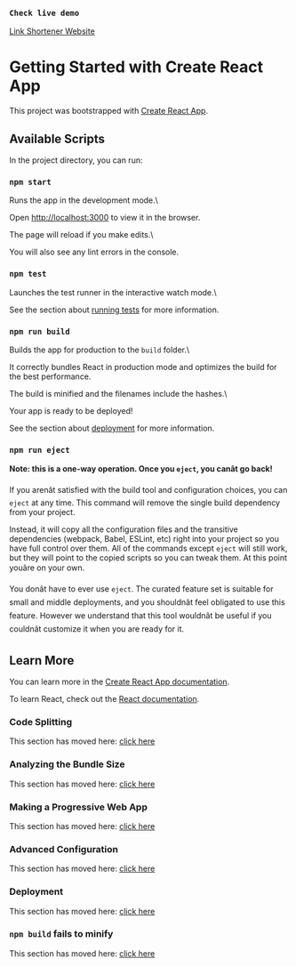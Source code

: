 ### `Check live demo`
[Link Shortener Website](https://link-shortner-01102002.netlify.app)
# Getting Started with Create React App


This project was bootstrapped with [Create React App](https://github.com/facebook/create-react-app).


## Available Scripts


In the project directory, you can run:


### `npm start`


Runs the app in the development mode.\

Open [http://localhost:3000](http://localhost:3000) to view it in the browser.


The page will reload if you make edits.\

You will also see any lint errors in the console.


### `npm test`


Launches the test runner in the interactive watch mode.\

See the section about [running tests](https://facebook.github.io/create-react-app/docs/running-tests) for more information.


### `npm run build`


Builds the app for production to the `build` folder.\

It correctly bundles React in production mode and optimizes the build for the best performance.


The build is minified and the filenames include the hashes.\

Your app is ready to be deployed!


See the section about [deployment](https://facebook.github.io/create-react-app/docs/deployment) for more information.


### `npm run eject`


**Note: this is a one-way operation. Once you `eject`, you canât go back!**


If you arenât satisfied with the build tool and configuration choices, you can `eject` at any time. This command will remove the single build dependency from your project.


Instead, it will copy all the configuration files and the transitive dependencies (webpack, Babel, ESLint, etc) right into your project so you have full control over them. All of the commands except `eject` will still work, but they will point to the copied scripts so you can tweak them. At this point youâre on your own.


You donât have to ever use `eject`. The curated feature set is suitable for small and middle deployments, and you shouldnât feel obligated to use this feature. However we understand that this tool wouldnât be useful if you couldnât customize it when you are ready for it.


## Learn More


You can learn more in the [Create React App documentation](https://facebook.github.io/create-react-app/docs/getting-started).


To learn React, check out the [React documentation](https://reactjs.org/).


### Code Splitting


This section has moved here: [click here](https://facebook.github.io/create-react-app/docs/code-splitting)


### Analyzing the Bundle Size


This section has moved here: [click here](https://facebook.github.io/create-react-app/docs/analyzing-the-bundle-size)


### Making a Progressive Web App


This section has moved here: [click here](https://facebook.github.io/create-react-app/docs/making-a-progressive-web-app)


### Advanced Configuration


This section has moved here: [click here](https://facebook.github.io/create-react-app/docs/advanced-configuration)


### Deployment


This section has moved here: [click here](https://facebook.github.io/create-react-app/docs/deployment)


### `npm build` fails to minify


This section has moved here: [click here](https://facebook.github.io/create-react-app/docs/troubleshooting#npm-run-build-fails-to-minify)



